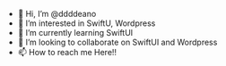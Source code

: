 - 👋 Hi, I’m @ddddeano
- 👀 I’m interested in SwiftU, Wordpress
- 🌱 I’m currently learning SwiftUI
- 💞️ I’m looking to collaborate on SwiftUI and Wordpress
- 📫 How to reach me Here!!

<!---
ddddeano/ddddeano is a ✨ special ✨ repository because its `README.md` (this file) appears on your GitHub profile.
You can click the Preview link to take a look at your changes.
--->
